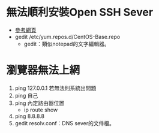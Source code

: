 # 無法順利安裝Open SSH Sever
* [參考網頁](http://ilms.csu.edu.tw/6736/doc/35571)
* gedit /etc/yum.repos.d/CentOS-Base.repo
    * gedit：類似notepad的文字編輯器。

# 瀏覽器無法上網
1. ping 127.0.0.1 若無法則系統出問題
2. ping 自己
3. ping 內定路由器位置
    * ip route show
4. ping 8.8.8.8
5. gedit resolv.conf：DNS sever的文件檔。

